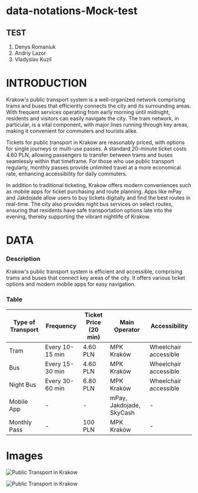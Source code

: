 # data-notations-Mock-test

## TEST
1. Denys Romaniuk 
2. Andriy Lazor
3. Vladyslav Kuzil

# INTRODUCTION

Krakow's public transport system is a well-organized network comprising trams and buses that efficiently connects the city and its surrounding areas. With frequent services operating from early morning until midnight, residents and visitors can easily navigate the city. The tram network, in particular, is a vital component, with major lines running through key areas, making it convenient for commuters and tourists alike.

Tickets for public transport in Krakow are reasonably priced, with options for single journeys or multi-use passes. A standard 20-minute ticket costs 4.60 PLN, allowing passengers to transfer between trams and buses seamlessly within that timeframe. For those who use public transport regularly, monthly passes provide unlimited travel at a more economical rate, enhancing accessibility for daily commuters.

In addition to traditional ticketing, Krakow offers modern conveniences such as mobile apps for ticket purchasing and route planning. Apps like mPay and Jakdojade allow users to buy tickets digitally and find the best routes in real-time. The city also provides night bus services on select routes, ensuring that residents have safe transportation options late into the evening, thereby supporting the vibrant nightlife of Krakow.

# DATA

### Description

Krakow's public transport system is efficient and accessible, comprising trams and buses that connect key areas of the city. It offers various ticket options and modern mobile apps for easy navigation.

### Table

| Type of Transport | Frequency       | Ticket Price (20 min) | Main Operator        | Accessibility     |
|-------------------|-----------------|------------------------|----------------------|--------------------|
| Tram              | Every 10-15 min | 4.60 PLN               | MPK Kraków           | Wheelchair accessible|
| Bus               | Every 15-30 min | 4.60 PLN               | MPK Kraków           | Wheelchair accessible|
| Night Bus         | Every 30-60 min | 6.80 PLN               | MPK Kraków           | Wheelchair accessible|
| Mobile App        | -               | -                      | mPay, Jakdojade, SkyCash | -              |
| Monthly Pass      | -               | 100 PLN                | MPK Kraków           | -                  |

# Images


![Public Transport in Krakow](https://lp-cms-production.imgix.net/2022-06/Poland-Krakow-Longfin-Media-shutterstock-1771939031-RFE.jpg?w=1440&h=810&fit=crop&auto=format&q=75)

![Public Transport in Krakow](IMG_Folder/Public%20Transport%20in%20Krakow.jpg.avif)

